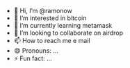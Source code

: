 - 👋 Hi, I’m @ramonow
- 👀 I’m interested in bitcoin
- 🌱 I’m currently learning metamask
- 💞️ I’m looking to collaborate on airdrop
- 📫 How to reach me e mail
- 😄 Pronouns: ...
- ⚡ Fun fact: ...

<!---
ramonow/ramonow is a ✨ special ✨ repository because its `README.md` (this file) appears on your GitHub profile.
You can click the Preview link to take a look at your changes.
--->
